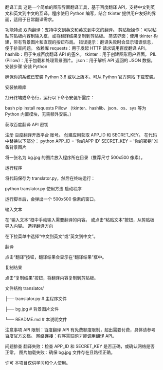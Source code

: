 翻译工具
这是一个简单的图形界面翻译工具，基于百度翻译 API，支持中文到英文和英文到中文的互译。程序使用 Python 编写，结合 tkinter 提供用户友好的界面，适用于日常翻译需求。

功能特点
双向翻译：支持中文到英文和英文到中文的翻译。
剪贴板操作：可以粘贴剪贴板内容到输入框，或将翻译结果复制到剪贴板。
简洁界面：使用 tkinter 构建，带有背景图片和直观的按钮布局。
错误提示：翻译失败时会显示错误信息，便于排查问题。
依赖库
requests：用于发起 HTTP 请求调用百度翻译 API。
hashlib：用于生成百度翻译 API 的签名。
tkinter：用于创建图形用户界面。
PIL (Pillow)：用于加载和处理背景图片。
json：用于解析 API 返回的 JSON 数据。
安装步骤
安装 Python

确保你的系统已安装 Python 3.6 或以上版本。可从 Python 官方网站 下载安装。

安装依赖库

打开终端或命令行，运行以下命令安装所需库：

bash
pip install requests Pillow
（tkinter、hashlib、json、os、sys 等为 Python 内置模块，无需额外安装。）

获取百度翻译 API 密钥

注册 百度翻译开放平台 账号。
创建应用获取 APP_ID 和 SECRET_KEY。
在代码中替换以下部分：
python
APP_ID = '你的APP ID'
SECRET_KEY = '你的密钥'
准备背景图片

将一张名为 bg.jpg 的图片放入程序所在目录（推荐尺寸 500x500 像素）。

运行程序

将代码保存为 translator.py，然后在终端运行：

python translator.py
使用方法
启动程序

运行脚本后，会弹出一个 500x500 像素的窗口。

输入文本

在“输入文本”框中手动输入需要翻译的内容。
或点击“粘贴文本”按钮，从剪贴板导入内容。
选择翻译方向

在下拉菜单中选择“中文到英文”或“英文到中文”。

翻译

点击“翻译”按钮，翻译结果会显示在“翻译结果”框中。

复制结果

点击“复制结果”按钮，将翻译内容复制到剪贴板。

文件结构
translator/

├── translator.py    # 主程序文件

├── bg.jpg           # 背景图片文件

└── README.md        # 本说明文件

注意事项
API 限制：百度翻译 API 有免费额度限制，超出需要付费，具体请参考百度官方文档。
网络连接：程序需联网才能调用翻译 API。

问题排查
翻译失败：检查 APP_ID 和 SECRET_KEY 是否正确，或确认网络是否正常。
图片加载失败：确保 bg.jpg 文件存在且路径正确。


许可
本项目仅供学习和个人使用。
